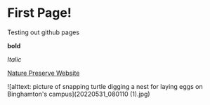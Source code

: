 # First Page! 

Testing out github pages

**bold**

*Italic*

[Nature Preserve Website](https://www.binghamton.edu/nature-preserve/index.html)

![alttext: picture of snapping turtle digging a nest for laying eggs on Binghamton's campus](20220531_080110 (1).jpg)
